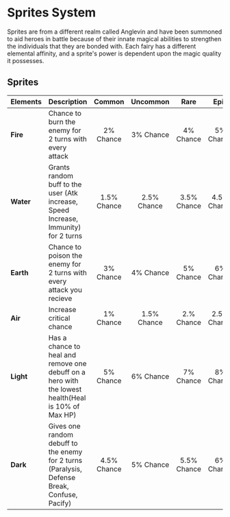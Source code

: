 # Sprites System

Sprites are from a different realm called Anglevin and have been summoned to aid heroes in battle because of their innate magical abilities to strengthen the individuals that they are bonded with. Each fairy has a different elemental affinity, and a sprite's power is dependent upon the magic quality it possesses.

## Sprites

| **Elements** | **Description**                                                                                    |  **Common** | **Uncommon** |   **Rare**  |   **Epic**  | **Legendary** |  **Mythic** | **Exotic** |
| ------------ | -------------------------------------------------------------------------------------------------- | :---------: | :----------: | :---------: | :---------: | :-----------: | :---------: | :--------: |
| **Fire**     | Chance to burn the enemy for 2 turns with every attack                                             |  2% Chance  |   3% Chance  |  4% Chance  |  5% Chance  |   6% Chance   |  7% Chance  |  9% Chance |
| **Water**    | Grants random buff to the user (Atk increase, Speed Increase, Immunity) for 2 turns                | 1.5% Chance |  2.5% Chance | 3.5% Chance | 4.5% Chance |  5.5% Chance  | 6.5% Chance |  8% Chance |
| **Earth**    | Chance to poison the enemy for 2 turns with every attack you recieve                               |  3% Chance  |   4% Chance  |  5% Chance  |  6% Chance  |   7% Chance   |  8% Chance  | 10% Chance |
| **Air**      | Increase critical chance                                                                           |  1% Chance  |  1.5% Chance |  2.% Chance | 2.5% Chance |   3% Chance   | 3.5% Chance |  5% Chance |
| **Light**    | Has a chance to heal and remove one debuff on a hero with the lowest health(Heal is 10% of Max HP) |  5% Chance  |   6% Chance  |  7% Chance  |  8% Chance  |   9% Chance   |  10% Chance | 12% Chance |
| **Dark**     | Gives one random debuff to the enemy for 2 turns (Paralysis, Defense Break, Confuse, Pacify)       | 4.5% Chance |   5% Chance  | 5.5% Chance |  6% Chance  |  6.5% Chance  |  7% Chance  |  9% Chance |

